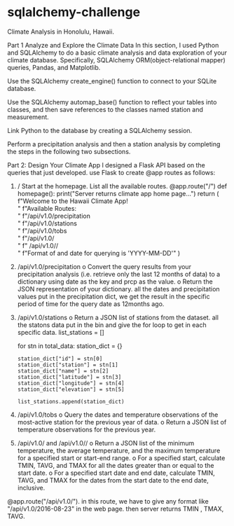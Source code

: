 # sqlalchemy-challenge
Climate Analysis in Honolulu, Hawaii.

Part 1 Analyze and Explore the Climate Data In this section, I used Python and SQLAlchemy to do a basic climate analysis and data exploration of your climate database. Specifically, SQLAlchemy ORM(object-relational mapper) queries, Pandas, and Matplotlib. 

Use the SQLAlchemy create_engine() function to connect to your SQLite database.

Use the SQLAlchemy automap_base() function to reflect your tables into classes, and then save references to the classes named station and measurement.

Link Python to the database by creating a SQLAlchemy session.

Perform a precipitation analysis and then a station analysis by completing the steps in the following two subsections.

Part 2: Design Your Climate App
I designed a Flask API based on the queries that just developed. use Flask to create @app routes as follows:
1.	/
Start at the homepage.
List all the available routes.
@app.route("/")
def homepage():
    print("Server returns climate app home page...")
    return (
        f"Welcome to the Hawaii Climate App!<br/>"
        f"Available Routes:<br/>"
        f"/api/v1.0/precipitation<br/>"
        f"/api/v1.0/stations<br/>"
        f"/api/v1.0/tobs<br/>"
        f"/api/v1.0/<start><br/>"
        f" /api/v1.0/<start>/<end><br/>"
        f"Format of <start> and <end> date for querying is 'YYYY-MM-DD'"
    )
2.	/api/v1.0/precipitation
o	Convert the query results from your precipitation analysis (i.e. retrieve only the last 12 months of data) to a dictionary using date as the key and prcp as the value.
o	Return the JSON representation of your dictionary.
  all the dates and precipitation values put in the precipitation dict, we get the result in the specific period of time for the query date as 12months ago.
3.	/api/v1.0/stations
o	Return a JSON list of stations from the dataset.
  all the statons data put in the bin and give the for loop to get in each specific data. 
   list_stations = []

    for stn in total_data:
        station_dict = {}

        station_dict["id"] = stn[0]
        station_dict["station"] = stn[1]
        station_dict["name"] = stn[2]
        station_dict["latitude"] = stn[3]
        station_dict["longitude"] = stn[4]
        station_dict["elevation"] = stn[5]
        
        list_stations.append(station_dict)
4.	/api/v1.0/tobs
o	Query the dates and temperature observations of the most-active station for the previous year of data.
o	Return a JSON list of temperature observations for the previous year.
  
5.	/api/v1.0/<start> and /api/v1.0/<start>/<end>
o	Return a JSON list of the minimum temperature, the average temperature, and the maximum temperature for a specified start or start-end range.
o	For a specified start, calculate TMIN, TAVG, and TMAX for all the dates greater than or equal to the start date.
o	For a specified start date and end date, calculate TMIN, TAVG, and TMAX for the dates from the start date to the end date, inclusive.
    
    
  @app.route("/api/v1.0/<start>"). in this route, we have to give any <start> format like "/api/v1.0/2016-08-23" in the web page. then server returns TMIN , TMAX, TAVG. 


